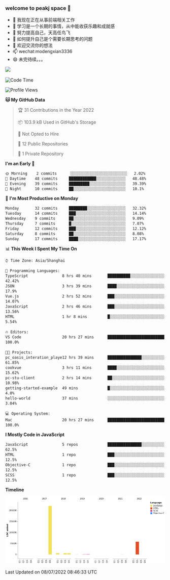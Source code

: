 ### welcome to peakj space 👋



- 🔭 我现在正在从事前端相关工作
- 🌱 学习是一个长期的事情，从中能收获乐趣和成就感
- 👯 努力提高自己，天高任鸟飞
- 🤔 如何提升自己是个需要长期思考的问题
- 💬 欢迎交流你的想法
- 📫 wechat:modengxian3336
- 😄 未完待续。。。

![](https://s2.ax1x.com/2019/06/28/ZKxc4J.jpg)

<!--START_SECTION:waka-->
![Code Time](http://img.shields.io/badge/Code%20Time-1%2C438%20hrs%2013%20mins-blue)

![Profile Views](http://img.shields.io/badge/Profile%20Views-0-blue)

**🐱 My GitHub Data** 

> 🏆 31 Contributions in the Year 2022
 > 
> 📦 103.9 kB Used in GitHub's Storage 
 > 
> 🚫 Not Opted to Hire
 > 
> 📜 12 Public Repositories 
 > 
> 🔑 1 Private Repository 
 > 
**I'm an Early 🐤** 

```text
🌞 Morning    2 commits      ░░░░░░░░░░░░░░░░░░░░░░░░░   2.02% 
🌆 Daytime    48 commits     ████████████░░░░░░░░░░░░░   48.48% 
🌃 Evening    39 commits     █████████░░░░░░░░░░░░░░░░   39.39% 
🌙 Night      10 commits     ██░░░░░░░░░░░░░░░░░░░░░░░   10.1%

```
📅 **I'm Most Productive on Monday** 

```text
Monday       32 commits     ████████░░░░░░░░░░░░░░░░░   32.32% 
Tuesday      14 commits     ███░░░░░░░░░░░░░░░░░░░░░░   14.14% 
Wednesday    9 commits      ██░░░░░░░░░░░░░░░░░░░░░░░   9.09% 
Thursday     7 commits      █░░░░░░░░░░░░░░░░░░░░░░░░   7.07% 
Friday       12 commits     ███░░░░░░░░░░░░░░░░░░░░░░   12.12% 
Saturday     8 commits      ██░░░░░░░░░░░░░░░░░░░░░░░   8.08% 
Sunday       17 commits     ████░░░░░░░░░░░░░░░░░░░░░   17.17%

```


📊 **This Week I Spent My Time On** 

```text
⌚︎ Time Zone: Asia/Shanghai

💬 Programming Languages: 
TypeScript               8 hrs 40 mins       ██████████░░░░░░░░░░░░░░░   42.42% 
JSON                     3 hrs 39 mins       ████░░░░░░░░░░░░░░░░░░░░░   17.9% 
Vue.js                   2 hrs 52 mins       ███░░░░░░░░░░░░░░░░░░░░░░   14.07% 
JavaScript               2 hrs 46 mins       ███░░░░░░░░░░░░░░░░░░░░░░   13.56% 
HTML                     1 hr 8 mins         █░░░░░░░░░░░░░░░░░░░░░░░░   5.54%

🔥 Editors: 
VS Code                  20 hrs 27 mins      █████████████████████████   100.0%

🐱‍💻 Projects: 
pc_oasis_interation_playe12 hrs 39 mins      ███████████████░░░░░░░░░░   61.85% 
cookvue                  3 hrs 11 mins       ████░░░░░░░░░░░░░░░░░░░░░   15.62% 
pc-stu-client            2 hrs 14 mins       ██░░░░░░░░░░░░░░░░░░░░░░░   10.98% 
getting-started-example  49 mins             █░░░░░░░░░░░░░░░░░░░░░░░░   4.0% 
hello-world              37 mins             ░░░░░░░░░░░░░░░░░░░░░░░░░   3.04%

💻 Operating System: 
Mac                      20 hrs 27 mins      █████████████████████████   100.0%

```

**I Mostly Code in JavaScript** 

```text
JavaScript               5 repos             ███████████████░░░░░░░░░░   62.5% 
HTML                     1 repo              ███░░░░░░░░░░░░░░░░░░░░░░   12.5% 
Objective-C              1 repo              ███░░░░░░░░░░░░░░░░░░░░░░   12.5% 
SCSS                     1 repo              ███░░░░░░░░░░░░░░░░░░░░░░   12.5%

```


**Timeline**

![Chart not found](https://raw.githubusercontent.com/PeakJ/PeakJ/master/charts/bar_graph.png) 


 Last Updated on 08/07/2022 08:46:33 UTC
<!--END_SECTION:waka-->
